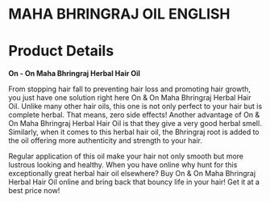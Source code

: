 # MAHA BHRINGRAJ OIL ENGLISH

# Product Details

**On - On Maha Bhringraj Herbal Hair Oil**

From stopping hair fall to preventing hair loss and promoting hair growth, you just have one solution right here On & On Maha Bhringraj Herbal Hair Oil. Unlike many other hair oils, this one is not only perfect to your hair but is complete herbal. That means, zero side effects! Another advantage of On & On Maha Bhringraj Herbal Hair Oil is that they give a very good herbal smell. Similarly, when it comes to this herbal hair oil, the Bhringraj root is added to the oil offering more authenticity and strength to your hair.

Regular application of this oil make your hair not only smooth but more lustrous looking and healthy. When you have online why hunt for this exceptionally great herbal hair oil elsewhere? Buy On & On Maha Bhringraj Herbal Hair Oil online and bring back that bouncy life in your hair! Get it at a best price now!